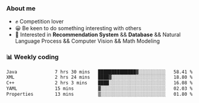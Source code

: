### About me

- ✊ Competition lover
- 😀 Be keen to do something interesting with others
- 🎈 Interested in **Recommendation System** && **Database** && Natural Language Process && Computer Vision && Math Modeling


### 📊 Weekly coding
<!--START_SECTION:waka-->

```txt
Java              7 hrs 30 mins   ██████████████▓░░░░░░░░░░   58.41 %
XML               2 hrs 24 mins   ████▓░░░░░░░░░░░░░░░░░░░░   18.80 %
C++               2 hrs 3 mins    ████░░░░░░░░░░░░░░░░░░░░░   16.08 %
YAML              15 mins         ▓░░░░░░░░░░░░░░░░░░░░░░░░   02.03 %
Properties        13 mins         ▒░░░░░░░░░░░░░░░░░░░░░░░░   01.80 %
```

<!--END_SECTION:waka-->
